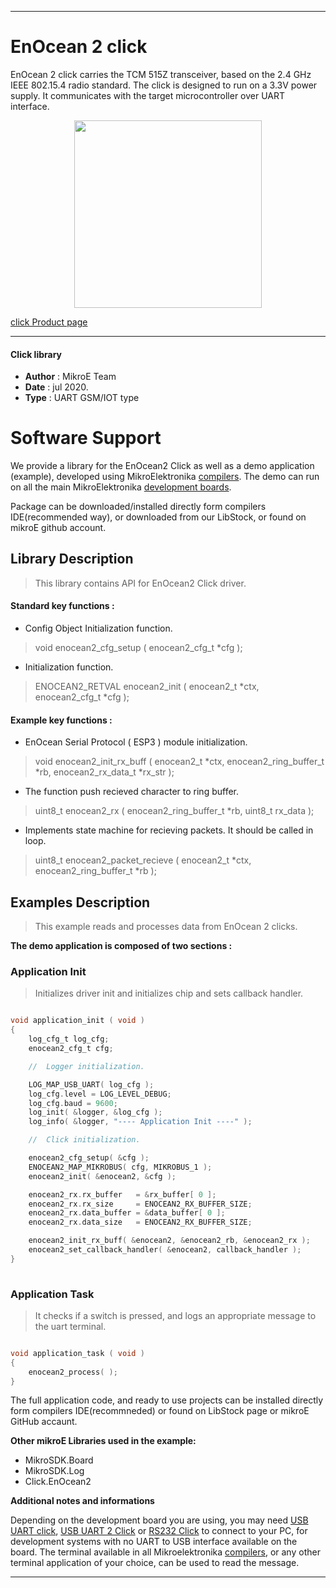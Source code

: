
---
# EnOcean 2 click

EnOcean 2 click carries the TCM 515Z transceiver, based on the 2.4 GHz IEEE 802.15.4 radio standard. The click is designed to run on a 3.3V power supply. It communicates with the target microcontroller over UART interface.

<p align="center">
  <img src="https://download.mikroe.com/images/click_for_ide/enocean2_click.png" height=300px>
</p>

[click Product page](https://www.mikroe.com/enocean-2-click)

---


#### Click library 

- **Author**        : MikroE Team
- **Date**          : jul 2020.
- **Type**          : UART GSM/IOT type


# Software Support

We provide a library for the EnOcean2 Click 
as well as a demo application (example), developed using MikroElektronika 
[compilers](https://shop.mikroe.com/compilers). 
The demo can run on all the main MikroElektronika [development boards](https://shop.mikroe.com/development-boards).

Package can be downloaded/installed directly form compilers IDE(recommended way), or downloaded from our LibStock, or found on mikroE github account. 

## Library Description

> This library contains API for EnOcean2 Click driver.

#### Standard key functions :

- Config Object Initialization function.
> void enocean2_cfg_setup ( enocean2_cfg_t *cfg ); 
 
- Initialization function.
> ENOCEAN2_RETVAL enocean2_init ( enocean2_t *ctx, enocean2_cfg_t *cfg );


#### Example key functions :

- EnOcean Serial Protocol ( ESP3 ) module initialization.
> void enocean2_init_rx_buff ( enocean2_t *ctx, enocean2_ring_buffer_t *rb, enocean2_rx_data_t *rx_str );
 
- The function push recieved character to ring buffer.
> uint8_t enocean2_rx ( enocean2_ring_buffer_t *rb, uint8_t rx_data );

- Implements state machine for recieving packets. It should be called in loop.
> uint8_t enocean2_packet_recieve ( enocean2_t *ctx, enocean2_ring_buffer_t *rb );

## Examples Description

> This example reads and processes data from EnOcean 2 clicks.

**The demo application is composed of two sections :**

### Application Init 

> Initializes driver init and initializes chip and sets callback handler.

```c

void application_init ( void )
{
    log_cfg_t log_cfg;
    enocean2_cfg_t cfg;

    //  Logger initialization.

    LOG_MAP_USB_UART( log_cfg );
    log_cfg.level = LOG_LEVEL_DEBUG;
    log_cfg.baud = 9600;
    log_init( &logger, &log_cfg );
    log_info( &logger, "---- Application Init ----" );

    //  Click initialization.

    enocean2_cfg_setup( &cfg );
    ENOCEAN2_MAP_MIKROBUS( cfg, MIKROBUS_1 );
    enocean2_init( &enocean2, &cfg );

    enocean2_rx.rx_buffer   = &rx_buffer[ 0 ];
    enocean2_rx.rx_size     = ENOCEAN2_RX_BUFFER_SIZE;
    enocean2_rx.data_buffer = &data_buffer[ 0 ];
    enocean2_rx.data_size   = ENOCEAN2_RX_BUFFER_SIZE;

    enocean2_init_rx_buff( &enocean2, &enocean2_rb, &enocean2_rx );
    enocean2_set_callback_handler( &enocean2, callback_handler );
}
  
```

### Application Task

> It checks if a switch is pressed, and logs an appropriate message to the uart terminal.

```c

void application_task ( void )
{
    enocean2_process( );
}  

```

The full application code, and ready to use projects can be  installed directly form compilers IDE(recommneded) or found on LibStock page or mikroE GitHub accaunt.

**Other mikroE Libraries used in the example:** 

- MikroSDK.Board
- MikroSDK.Log
- Click.EnOcean2

**Additional notes and informations**

Depending on the development board you are using, you may need 
[USB UART click](https://shop.mikroe.com/usb-uart-click), 
[USB UART 2 Click](https://shop.mikroe.com/usb-uart-2-click) or 
[RS232 Click](https://shop.mikroe.com/rs232-click) to connect to your PC, for 
development systems with no UART to USB interface available on the board. The 
terminal available in all Mikroelektronika 
[compilers](https://shop.mikroe.com/compilers), or any other terminal application 
of your choice, can be used to read the message.



---
